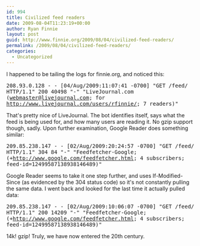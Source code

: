 ```yaml
---
id: 994
title: Civilized feed readers
date: 2009-08-04T11:23:19+00:00
author: Ryan Finnie
layout: post
guid: http://www.finnie.org/2009/08/04/civilized-feed-readers/
permalink: /2009/08/04/civilized-feed-readers/
categories:
  - Uncategorized
---
```

I happened to be tailing the logs for finnie.org, and noticed this:

<tt>208.93.0.128 - - [04/Aug/2009:11:07:41 -0700] "GET /feed/ HTTP/1.1" 200 40498 "-" "LiveJournal.com (webmaster@livejournal.com; for http://www.livejournal.com/users/rfinnie/; 7 readers)"</tt>

That's pretty nice of LiveJournal. The bot identifies itself, says what the feed is being used for, and how many users are reading it. No gzip support though, sadly. Upon further examination, Google Reader does something similar:

<tt>209.85.238.147 - - [02/Aug/2009:20:24:57 -0700] "GET /feed/ HTTP/1.1" 304 84 "-" "Feedfetcher-Google; (+http://www.google.com/feedfetcher.html; 4 subscribers; feed-id=12499587138938146489)"</tt>

Google Reader seems to take it one step further, and uses If-Modified-Since (as evidenced by the 304 status code) so it's not constantly pulling the same data. I went back and looked for the last time it actually pulled data:

<tt>209.85.238.147 - - [02/Aug/2009:10:06:07 -0700] "GET /feed/ HTTP/1.1" 200 14209 "-" "Feedfetcher-Google; (+http://www.google.com/feedfetcher.html; 4 subscribers; feed-id=12499587138938146489)"</tt>

14k! gzip! Truly, we have now entered the 20th century.
